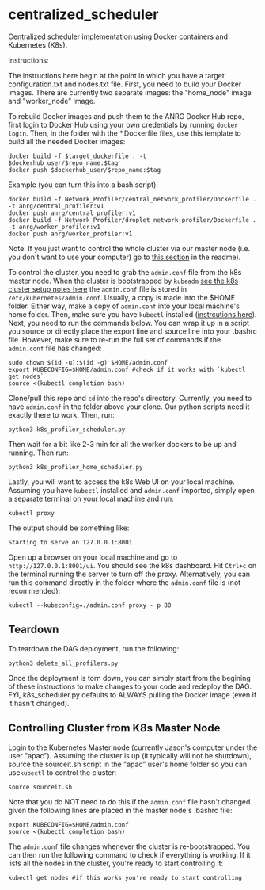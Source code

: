 # centralized_scheduler
Centralized scheduler implementation using Docker containers and Kubernetes (K8s).

Instructions:

The instructions here begin at the point in which you have a target 
configuration.txt and nodes.txt file. First, you need to build your Docker 
images. There are currently two separate images: the "home_node" image and 
"worker_node" image.

To rebuild Docker images and push them to the ANRG Docker Hub repo, first login 
to Docker Hub using your own credentials by running `docker login`. Then, in the
folder with the *.Dockerfile files, use this template to build all the needed
Docker images:

    docker build -f $target_dockerfile . -t $dockerhub_user/$repo_name:$tag
    docker push $dockerhub_user/$repo_name:$tag

Example (you can turn this into a bash script):


    docker build -f Network_Profiler/central_network_profiler/Dockerfile . -t anrg/central_profiler:v1
    docker push anrg/central_profiler:v1
    docker build -f Network_Profiler/droplet_network_profiler/Dockerfile . -t anrg/worker_profiler:v1
    docker push anrg/worker_profiler:v1

Note: If you just want to control the whole cluster via our master node (i.e. you don't
want to use your computer) go to [this section](#controlling-cluster-from-k8s-master-node) 
in the readme).

To control the cluster, you need to grab the `admin.conf` file from the k8s 
master node. When the cluster is bootstrapped by `kubeadm` [see the k8s cluster
setup notes here](https://drive.google.com/open?id=1NeewrSx9Bp3oNOGGpgyfKBjul1NbSB8kHqy7gslxtKk)
the `admin.conf` file is stored in `/etc/kubernetes/admin.conf`. Usually, a copy
is made into the $HOME folder. Either way, make a copy of `admin.conf` into your 
local machine's home folder. Then, make sure you have `kubectl` installed ([instrcutions 
here](https://kubernetes.io/docs/tasks/tools/install-kubectl/)). Next, you need 
to run the commands below. You can wrap it up in a script you source or directly 
place the export line and source line into your .bashrc file. However, make sure 
to re-run the full set of commands if the `admin.conf` file has changed:

    sudo chown $(id -u):$(id -g) $HOME/admin.conf
    export KUBECONFIG=$HOME/admin.conf #check if it works with `kubectl get nodes`
    source <(kubectl completion bash)

Clone/pull this repo and `cd` into the repo's directory. Currently, you need to have
`admin.conf` in the folder above your clone. Our python scripts need it exactly
there to work. Then, run:

    python3 k8s_profiler_scheduler.py

Then wait for a bit like 2-3 min for all the worker dockers to be up and running. Then run:

    python3 k8s_profiler_home_scheduler.py


Lastly, you will want to access the k8s Web UI on your local machine. Assuming 
you have `kubectl` installed and `admin.conf` imported, simply open a separate 
terminal on your local machine and run:

    kubectl proxy

The output should be something like:

    Starting to serve on 127.0.0.1:8001

Open up a browser on your local machine and go to 
`http://127.0.0.1:8001/ui`. You should see the k8s dashboard. Hit `Ctrl+c` on
the terminal running the server to turn off the proxy. Alternatively, you can
run this command directly in the folder where the `admin.conf` file is (not 
recommended):

    kubectl --kubeconfig=./admin.conf proxy - p 80


## Teardown

To teardown the DAG deployment, run the following:
    
    python3 delete_all_profilers.py

Once the deployment is torn down, you can simply start from the begining of 
these instructions to make changes to your code and redeploy the DAG. FYI, 
k8s_scheduler.py defaults to ALWAYS pulling the Docker image (even if it hasn't 
changed).

## Controlling Cluster from K8s Master Node

Login to the Kubernetes Master node (currently Jason's computer under the user 
"apac"). Assuming the cluster is up (it typically will not be shutdown), source
the sourceit.sh script in the "apac" user's home folder so you can use`kubectl` 
to  control the cluster:
    
    source sourceit.sh

Note that you do NOT need to do this if the `admin.conf` file hasn't changed 
given the following lines are placed in the master node's .bashrc file:

    export KUBECONFIG=$HOME/admin.conf
    source <(kubectl completion bash)

The `admin.conf` file changes whenever the cluster is re-bootstrapped. You can 
then run the following command to check if everything is working. If it lists 
all the nodes in the cluster, you're ready to start controlling it:

    kubectl get nodes #if this works you're ready to start controlling

